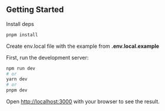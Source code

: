 ## Getting Started

Install deps

```bash
pnpm install
```

Create env.local file with the example from **.env.local.example**

First, run the development server:

```bash
npm run dev
# or
yarn dev
# or
pnpm dev
```

Open [http://localhost:3000](http://localhost:3000) with your browser to see the result.
